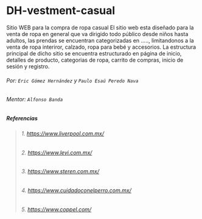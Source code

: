 # DH-vestment-casual
Sitio WEB para la compra de ropa casual
El sitio web esta diseñado para la venta de ropa en general que va dirigido todo público desde niños hasta adultos, las prendas se encuentran categorizadas en ....., limitandonos a la venta de ropa interiror, calzado, ropa para bebé y accesorios.
La estructura principal de dicho sitio se encuentra estructurado en página de inicio, detalles de producto, categorias de ropa, carrito de compras, inicio de sesión y registro.

###### Por: `Eric Gómez Hernández` y `Paulo Esaú Peredo Nava`
###### Mentor: `Alfonso Banda`


#####  _Referencias_
>######  1. _https://www.liverpool.com.mx/_
>######  2. _https://www.levi.com.mx/_
>######  3. _https://www.steren.com.mx/_
>######  4. _https://www.cuidadoconelperro.com.mx/_
>######  5. _https://www.coppel.com/_
